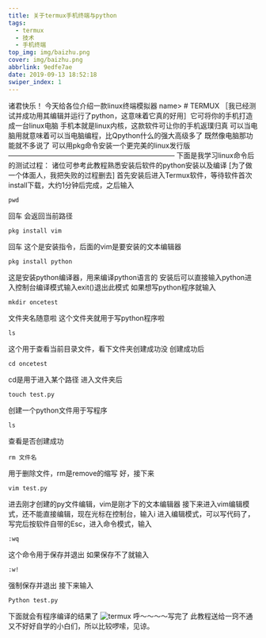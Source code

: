 ```yaml
---
title: 关于termux手机终端与python
tags:
  - termux
  - 技术
  - 手机终端
top_img: img/baizhu.png
cover: img/baizhu.png
abbrlink: 9edfe7ae
date: 2019-09-13 18:52:18
swiper_index: 1
---
```

诸君快乐！
今天给各位介绍一款linux终端模拟器
name>             # TERMUX
［我已经测试并成功用其编辑并运行了python，这意味着它真的好用］它可将你的手机打造成一台linux电脑
手机本就是linux内核，这款软件可让你的手机返璞归真
可以当电脑用就意味着可以当电脑编程，比Qpython什么的强大高级多了
既然像电脑那功能就不多说了
可以用pkg命令安装一个更完美的linux发行版
————————————————————————
下面是我学习linux命令后的测试过程：
诸位可参考此教程熟悉安装后软件的python安装以及编译
[为了做一个体面人，我把失败的过程删去]
首先安装后进入Termux软件，等待软件首次install下载，大约1分钟后完成，之后输入
```
pwd
```
回车
会返回当前路径
```
pkg install vim
```
回车
这个是安装指令，后面的vim是要安装的文本编辑器
```
pkg install python
```
这是安装python编译器，用来编译python语言的
安装后可以直接输入python进入控制台编译模式输入exit()退出此模式
如果想写python程序就输入
```
mkdir oncetest
```
文件夹名随意啦
这个文件夹就用于写python程序啦
```
ls
```
这个用于查看当前目录文件，看下文件夹创建成功没
创建成功后
```
cd oncetest
```
cd是用于进入某个路径
进入文件夹后
```
touch test.py
```
创建一个python文件用于写程序
```
ls
```
查看是否创建成功
```
rm 文件名
```
用于删除文件，rm是remove的缩写
好，接下来
```
vim test.py
```
进去刚才创建的py文件编辑，vim是刚才下的文本编辑器
接下来进入vim编辑模式，还不能直接编辑，现在光标在控制台，输入i
进入编辑模式，可以写代码了，写完后按软件自带的Esc，进入命令模式，输入
```
:wq
```
这个命令用于保存并退出
如果保存不了就输入
```
:w!
```
强制保存并退出
接下来输入
```
Python test.py
```
下面就会有程序编译的结果了
![termux](img/termux.jpg)
呼～～～～写完了
此教程送给一窍不通又不好好自学的小白们，所以比较啰嗦，见谅。